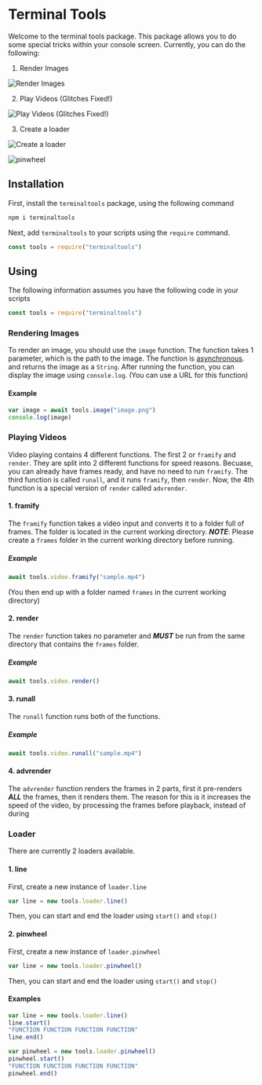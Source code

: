 # Terminal Tools
Welcome to the terminal tools package. This package allows you to do some special tricks within your console screen. Currently, you can do the following:

1. Render Images

![Render Images](https://user-images.githubusercontent.com/38299977/110391296-47bb2080-8035-11eb-83f2-43d66d174dbe.png)

2. Play Videos (Glitches Fixed!)

![Play Videos (Glitches Fixed!)](https://user-images.githubusercontent.com/38299977/110550349-828a8a80-8101-11eb-89cb-c5e98ad2750a.gif)

3. Create a loader

![Create a loader](https://user-images.githubusercontent.com/38299977/110504405-20af2e00-80cb-11eb-800d-fc12b846ac6a.gif)

![pinwheel](https://user-images.githubusercontent.com/38299977/110550579-ef9e2000-8101-11eb-9e4f-ff1cae9bce96.gif)


## Installation
First, install the `terminaltools` package, using the following command
```sh
npm i terminaltools
```
Next, add `terminaltools` to your scripts using the `require` command.
```js
const tools = require("terminaltools")
```

## Using
The following information assumes you have the following code in your scripts
```js
const tools = require("terminaltools")
```

### Rendering Images
To render an image, you should use the `image` function. The function takes 1 parameter, which is the path to the image. The function is [asynchronous](https://www.merriam-webster.com/dictionary/asynchronous). and returns the image as a `String`. After running the function, you can display the image using `console.log`. (You can use a URL for this function)


#### Example
```js
var image = await tools.image("image.png")
console.log(image)
```

### Playing Videos
Video playing contains 4 different functions. The first 2 or `framify` and `render`. They are split into 2 different functions for speed reasons. Becuase, you can already have frames ready, and have no need to run `framify`. The third function is called `runall`, and it runs `framify`, then `render`. Now, the 4th function is a special version of `render` called `advrender`.

#### 1. framify
The `framify` function takes a video input and converts it to a folder full of frames. The folder is located in the current working directory. ***NOTE***: Please create a `frames` folder in the current working directory before running.

##### Example
```js
await tools.video.framify("sample.mp4")
```
(You then end up with a folder named `frames` in the current working directory)

#### 2. render
The `render` function takes no parameter and ***MUST*** be run from the same directory that contains the `frames` folder.

##### Example
```js
await tools.video.render()
```

#### 3. runall
The `runall` function runs both of the functions.

##### Example
```js
await tools.video.runall("sample.mp4")
```

#### 4. advrender
The `advrender` function renders the frames in 2 parts, first it pre-renders ***ALL*** the frames, then it renders them. The reason for this is it increases the speed of the video, by processing the frames before playback, instead of during

### Loader
There are currently 2 loaders available.
#### 1. line
First, create a new instance of `loader.line`
```js
var line = new tools.loader.line()
```
Then, you can start and end the loader using `start()` and `stop()`

#### 2. pinwheel
First, create a new instance of `loader.pinwheel`
```js
var line = new tools.loader.pinwheel()
```
Then, you can start and end the loader using `start()` and `stop()`

#### Examples
```js
var line = new tools.loader.line()
line.start()
"FUNCTION FUNCTION FUNCTION FUNCTION"
line.end()
```
```js
var pinwheel = new tools.loader.pinwheel()
pinwheel.start()
"FUNCTION FUNCTION FUNCTION FUNCTION"
pinwheel.end()
```
